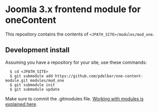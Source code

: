 # Joomla 3.x frontend module for oneContent

This repository contains the contents of `<JPATH_SITE>/modules/mod_one`. 

## Development install

Assuming you have a repository for your site, use these commands:

```
  $ cd <JPATH_SITE>
  $ git submodule add https://github.com/pdelbar/one-content-module.git modules/mod_one  
  $ git submodule init
  $ git submodule update
```

Make sure to commit the .gitmodules file. [Working with modules is explained here](https://chrisjean.com/2009/04/20/git-submodules-adding-using-removing-and-updating/:).
